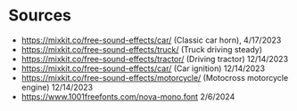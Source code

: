 # Sources

* https://mixkit.co/free-sound-effects/car/ (Classic car horn), 4/17/2023
* https://mixkit.co/free-sound-effects/truck/ (Truck driving steady)
* https://mixkit.co/free-sound-effects/tractor/ (Driving tractor) 12/14/2023
* https://mixkit.co/free-sound-effects/car/ (Car ignition) 12/14/2023
* https://mixkit.co/free-sound-effects/motorcycle/ (Motocross motorcycle engine) 12/14/2023
* https://www.1001freefonts.com/nova-mono.font 2/6/2024
